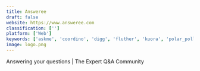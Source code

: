 ```yaml
---
title: Answeree
draft: false 
website: https://www.answeree.com
classification: ['']
platform: ['Web']
keywords: ['askme', 'coordino', 'digg', 'fluther', 'kuora', 'polar_polls', 'quora', 'reddit', 'saidit.net', 'server_fault', 'slant', 'stack_overflow', 'steemit', 'super_user', 'what_if_hq', 'wiki_answers', 'yanoit', 'yahoo!_answers', 'asktopia']
image: logo.png
---
```

Answering your questions | The Expert Q&A Community